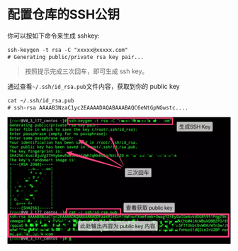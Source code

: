 # 配置仓库的SSH公钥

你可以按如下命令来生成 sshkey:

~~~
ssh-keygen -t rsa -C "xxxxx@xxxxx.com"  
# Generating public/private rsa key pair...
~~~

> 按照提示完成三次回车，即可生成 ssh key。


通过查看`~/.ssh/id_rsa.pub`文件内容，获取到你的 public key
~~~
cat ~/.ssh/id_rsa.pub
# ssh-rsa AAAAB3NzaC1yc2EAAAADAQABAAABAQC6eNtGpNGwstc....
~~~

![](images/screenshot_1552893425860.png)